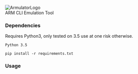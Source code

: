 ![ArmulatorLogo](https://i.imgur.com/axnOXB4.png)  
ARM CLI Emulation Tool  


### Dependencies

Requires Python3, only tested on 3.5 use at one risk otherwise.

```
Python 3.5
```

`pip install -r requirements.txt`


### Usage
